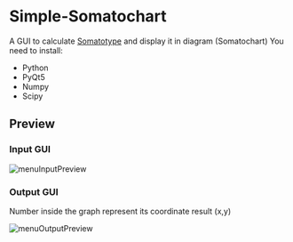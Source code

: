 # Simple-Somatochart
A GUI to calculate [Somatotype](https://en.wikipedia.org/wiki/Somatotype_and_constitutional_psychology) and display it in diagram (Somatochart)
You need to install:
- Python
- PyQt5
- Numpy
- Scipy
 
## Preview
### Input GUI
![menuInputPreview](https://user-images.githubusercontent.com/63859876/141661614-f1e48550-f883-4c55-8156-02529463770b.PNG)

### Output GUI
Number inside the graph represent its coordinate result (x,y)

![menuOutputPreview](https://user-images.githubusercontent.com/63859876/141661700-62a123e1-216c-42f9-b9a8-7f234cf3a525.PNG)
